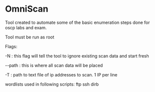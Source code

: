 # OmniScan
Tool created to automate some of the basic enumeration steps done for oscp labs and exam.

Tool must be run as root

Flags:

-N  : this flag will tell the tool to ignore existing scan data and start fresh

--path <directory path> : this is where all scan data will be placed

-T <file path> : path to text file of ip addresses to scan. 1 IP per line 

wordlists used in following scripts:
ftp
ssh
dirb



